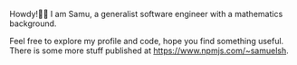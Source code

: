 Howdy!👋🏻 I am Samu, a generalist software engineer with a mathematics background.

Feel free to explore my profile and code, hope you find something useful. There is some more stuff published at https://www.npmjs.com/~samuelsh. 
